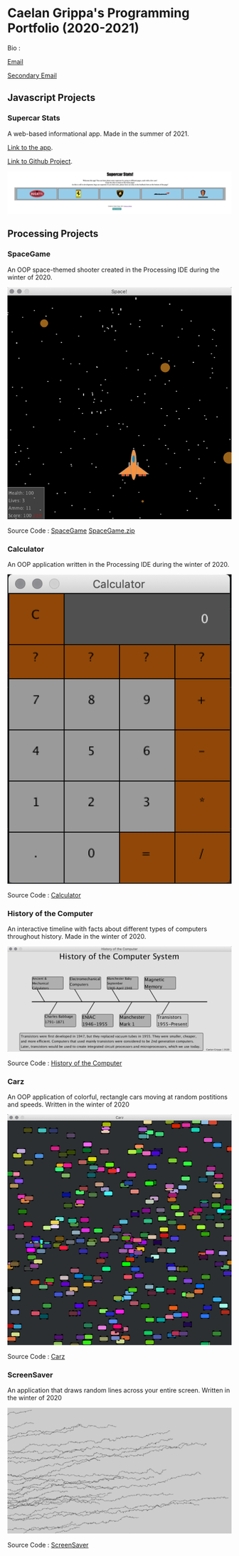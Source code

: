 # Caelan Grippa's Programming Portfolio (2020-2021)
Bio : 

[Email](mailto:caelgrip9624@granitesd.org)

[Secondary Email](mailto:hotronan1@gmail.com)

## Javascript Projects

### Supercar Stats

A web-based informational app. Made in the summer of 2021. 

[Link to the app](http://supercarstats.great-site.net).

[Link to Github Project](https://github.com/CG-SKYLN/Program.Project). 


![SupercarStatsv1.0](https://github.com/CG-SKYLN/CPportfolioB4/blob/gh-pages/images/v1.0Preview.png?raw=true)

## Processing Projects

### SpaceGame

An OOP space-themed shooter created in the Processing IDE during the winter of 2020.


![SpaceGame](https://github.com/CG-SKYLN/CPportfolioB4/blob/gh-pages/images/SpaceGamePreview.png?raw=true)

Source Code : [SpaceGame](https://github.com/CG-SKYLN/CPportfolioB4/tree/gh-pages/src/SpaceGame)       [SpaceGame.zip](https://github.com/CG-SKYLN/CPportfolioB4/blob/gh-pages/src/SpaceGame.zip)

### Calculator

An OOP application written in the Processing IDE during the winter of 2020.


![Calculator](https://github.com/CG-SKYLN/CPportfolioB4/blob/gh-pages/images/CalculatorPreview.png?raw=true)

Source Code : [Calculator](https://github.com/CG-SKYLN/CPportfolioB4/tree/gh-pages/src/Calculator)

### History of the Computer

An interactive timeline with facts about different types of computers throughout history. Made in the winter of 2020.


![Timeline](https://github.com/CG-SKYLN/CPportfolioB4/blob/gh-pages/images/Computer_History_Preview.png?raw=true)

Source Code : [History of the Computer](https://github.com/CG-SKYLN/CPportfolioB4/tree/gh-pages/src/ComputerTimeline)

### Carz

An OOP application of colorful, rectangle cars moving at random postitions and speeds. Written in the winter of 2020


![Carz](https://raw.githubusercontent.com/CG-SKYLN/CPportfolioB4/gh-pages/images/CarzPreview.png)

Source Code : [Carz](https://github.com/CG-SKYLN/CPportfolioB4/tree/gh-pages/src/Carz)

### ScreenSaver

An application that draws random lines across your entire screen. Written in the winter of 2020

![ScreenSaver](https://raw.githubusercontent.com/CG-SKYLN/CPportfolioB4/gh-pages/images/ScreenSaverPreview.png)

Source Code : [ScreenSaver](https://github.com/CG-SKYLN/CPportfolioB4/tree/gh-pages/src/ScreenSaver)
